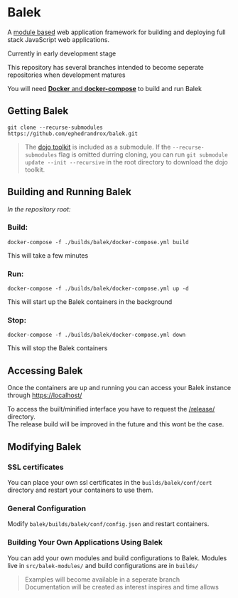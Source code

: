 # **Balek**
A [module based](docs/modules.md) web application framework for building and deploying full stack JavaScript web applications.
  
Currently in early development stage

This repository has several branches intended to become seperate repositories when development matures


You will need [**Docker** and **docker-compose**](https://www.docker.com) to build and run Balek

## Getting Balek

    git clone --recurse-submodules https://github.com/ephedrandrox/balek.git  

 > The [dojo toolkit](https://dojotoolkit.org) is included as a submodule. If the `--recurse-submodules` flag is omitted durring cloning, you can run `git submodule update --init --recursive` in the root directory to download the dojo toolkit.

## Building and Running Balek

_In the repository root:_

### Build:

    docker-compose -f ./builds/balek/docker-compose.yml build
This will take a few minutes
### Run:

    docker-compose -f ./builds/balek/docker-compose.yml up -d
This will start up the Balek containers in the background
### Stop:

    docker-compose -f ./builds/balek/docker-compose.yml down
This will stop the Balek containers


## Accessing Balek  

Once the containers are up and running you can access your Balek instance through [https://localhost/](https://localhost/)

To access the built/minified interface you have to request the [/release/](https://localhost/release/) directory.  
The release build will be improved in the future and this wont be the case.



## Modifying Balek
### SSL certificates
You can place your own ssl certificates in the `builds/balek/conf/cert` directory and restart your containers to use them.
### General Configuration
Modify `balek/builds/balek/conf/config.json` and restart containers.


### Building Your Own Applications Using Balek 
You can add your own modules and build configurations to Balek. Modules live in  `src/balek-modules/` and build configurations are in `builds/`  
 > Examples will become available in a seperate branch  
 > Documentation will be created as interest inspires and time allows 
